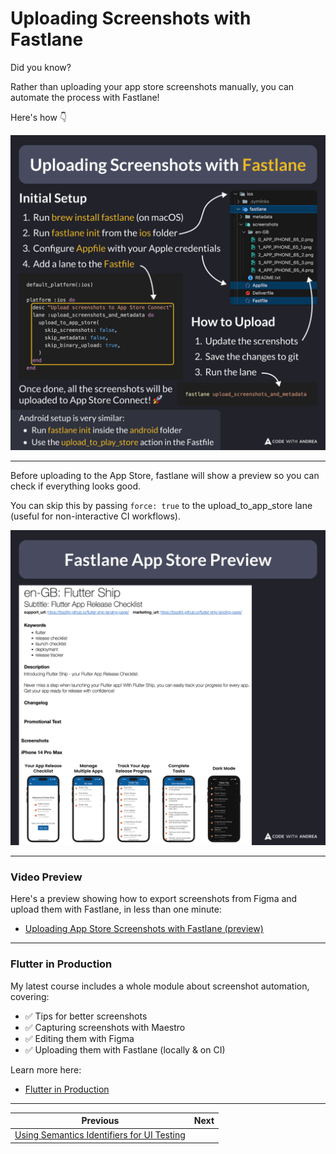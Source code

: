 # Uploading Screenshots with Fastlane

Did you know?

Rather than uploading your app store screenshots manually, you can automate the process with Fastlane!

Here's how 👇

![](238.png)

<!--
Initial Setup:

1. Run `brew install fastlane` (on macOS)
2. Run `fastlane init` from the ios folder
3. Configure `Appfile` with your Apple credentials
4. Add a lane to the `Fastfile`

default_platform(:ios)

platform :ios do
  desc "Upload screenshots to App Store Connect"
  lane :upload_screenshots_and_metadata do
    upload_to_app_store(
      skip_screenshots: false,
      skip_metadata: false,
      skip_binary_upload: true,
    )
  end
end

How to Upload:

1. Update the screenshots
2. Save the changes to git
3. Run the lane

fastlane upload_screenshots_and_metadata

Once done, all the screenshots will be uploaded to App Store Connect! 🚀

Android setup is very similar:

- Run fastlane init inside the android folder
- Use the upload_to_play_store action in the Fastfile
-->

---

Before uploading to the App Store, fastlane will show a preview so you can check if everything looks good.

You can skip this by passing `force: true` to the upload_to_app_store lane (useful for non-interactive CI workflows).

![](238.2.png)

<!-- Fastlane App Store preview showing the metadata and screenshots -->

---

### Video Preview

Here's a preview showing how to export screenshots from Figma and upload them with Fastlane, in less than one minute:

- [Uploading App Store Screenshots with Fastlane (preview)](https://youtu.be/NpWp33_uakg)

---

### Flutter in Production

My latest course includes a whole module about screenshot automation, covering:

- ✅ Tips for better screenshots
- ✅ Capturing screenshots with Maestro
- ✅ Editing them with Figma
- ✅ Uploading them with Fastlane (locally & on CI)

Learn more here:

- [Flutter in Production](https://codewithandrea.com/courses/flutter-in-production/)

---

| Previous | Next |
| -------- | ---- |
| [Using Semantics Identifiers for UI Testing](../0237-semantics-identifiers/index.md) |  |


<!-- TWITTER|https://x.com/biz84/status/1902295020217974868 -->
<!-- LINKEDIN|https://www.linkedin.com/posts/andreabizzotto_did-you-know-rather-than-uploading-your-activity-7308061624051904515-ya3- -->
<!-- BLUESKY|https://bsky.app/profile/codewithandrea.com/post/3lkpvkj4t6t2y -->